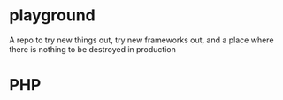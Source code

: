 # playground
A repo to try new things out, try new frameworks out, and a place where there is nothing to be destroyed in production
# PHP
